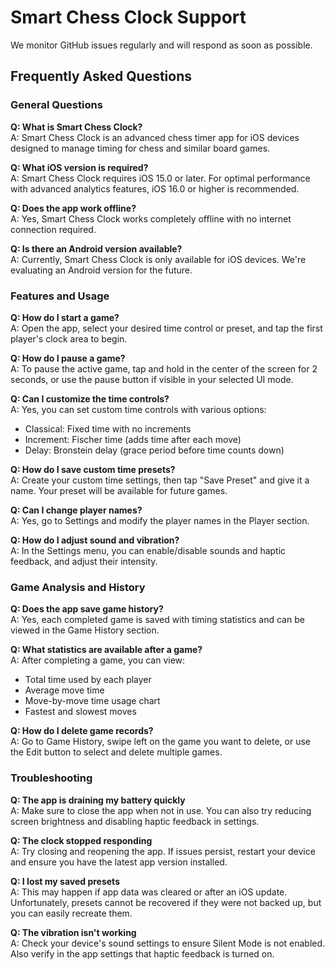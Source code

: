 # Smart Chess Clock Support


We monitor GitHub issues regularly and will respond as soon as possible.

## Frequently Asked Questions

### General Questions

**Q: What is Smart Chess Clock?**  
A: Smart Chess Clock is an advanced chess timer app for iOS devices designed to manage timing for chess and similar board games.

**Q: What iOS version is required?**  
A: Smart Chess Clock requires iOS 15.0 or later. For optimal performance with advanced analytics features, iOS 16.0 or higher is recommended.

**Q: Does the app work offline?**  
A: Yes, Smart Chess Clock works completely offline with no internet connection required.

**Q: Is there an Android version available?**  
A: Currently, Smart Chess Clock is only available for iOS devices. We're evaluating an Android version for the future.

### Features and Usage

**Q: How do I start a game?**  
A: Open the app, select your desired time control or preset, and tap the first player's clock area to begin.

**Q: How do I pause a game?**  
A: To pause the active game, tap and hold in the center of the screen for 2 seconds, or use the pause button if visible in your selected UI mode.

**Q: Can I customize the time controls?**  
A: Yes, you can set custom time controls with various options:
- Classical: Fixed time with no increments
- Increment: Fischer time (adds time after each move)
- Delay: Bronstein delay (grace period before time counts down)

**Q: How do I save custom time presets?**  
A: Create your custom time settings, then tap "Save Preset" and give it a name. Your preset will be available for future games.

**Q: Can I change player names?**  
A: Yes, go to Settings and modify the player names in the Player section.

**Q: How do I adjust sound and vibration?**  
A: In the Settings menu, you can enable/disable sounds and haptic feedback, and adjust their intensity.

### Game Analysis and History

**Q: Does the app save game history?**  
A: Yes, each completed game is saved with timing statistics and can be viewed in the Game History section.

**Q: What statistics are available after a game?**  
A: After completing a game, you can view:
- Total time used by each player
- Average move time
- Move-by-move time usage chart
- Fastest and slowest moves

**Q: How do I delete game records?**  
A: Go to Game History, swipe left on the game you want to delete, or use the Edit button to select and delete multiple games.

### Troubleshooting

**Q: The app is draining my battery quickly**  
A: Make sure to close the app when not in use. You can also try reducing screen brightness and disabling haptic feedback in settings.

**Q: The clock stopped responding**  
A: Try closing and reopening the app. If issues persist, restart your device and ensure you have the latest app version installed.

**Q: I lost my saved presets**  
A: This may happen if app data was cleared or after an iOS update. Unfortunately, presets cannot be recovered if they were not backed up, but you can easily recreate them.

**Q: The vibration isn't working**  
A: Check your device's sound settings to ensure Silent Mode is not enabled. Also verify in the app settings that haptic feedback is turned on.
